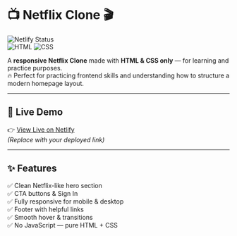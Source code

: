# 📺 Netflix Clone 🎬

![Netlify Status](https://img.shields.io/netlify/your-netlify-badge-here)  
![HTML](https://img.shields.io/badge/HTML5-E34F26?logo=html5&logoColor=white) 
![CSS](https://img.shields.io/badge/CSS3-1572B6?logo=css3&logoColor=white)

A **responsive Netflix Clone** made with **HTML & CSS only** — for learning and practice purposes.  
🔥 Perfect for practicing frontend skills and understanding how to structure a modern homepage layout.

---

## 🚀 **Live Demo**

👉 [View Live on Netlify](https://your-netlify-link.netlify.app)  
*(Replace with your deployed link)*

---

## ✨ **Features**

✅ Clean Netflix-like hero section  
✅ CTA buttons & Sign In  
✅ Fully responsive for mobile & desktop  
✅ Footer with helpful links  
✅ Smooth hover & transitions  
✅ No JavaScript — pure HTML + CSS


